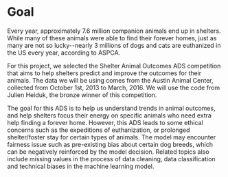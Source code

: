 
# Goal
Every year, approximately 7.6 million companion animals end up in shelters. While many of these animals were able to find their forever homes, just as many are not so lucky--nearly 3 millions of dogs and cats are euthanized in the US every year, according to ASPCA. 

For this project, we selected the Shelter Animal Outcomes ADS competition that aims to help shelters predict and improve the outcomes for their animals. The data we will be using comes from the Austin Animal Center, collected from October 1st, 2013 to March, 2016. We will use the code from Julien Heiduk, the bronze winner of this competition. 

The goal for this ADS is to help us understand trends in animal outcomes, and help shelters focus their energy on specific animals who need extra help finding a forever home. However, this ADS leads to some ethical concerns such as the expeditions of euthanization, or prolonged shelter/foster stay for certain types of animals. The model may encounter fairness issue such as pre-existing bias about certain dog breeds, which can be negatively reinforced by the model decision. Related topics also include missing values in the process of data cleaning, data classification and technical biases in the machine learning model. 

